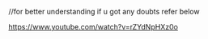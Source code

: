 //for better understanding if u got any doubts refer below

https://www.youtube.com/watch?v=rZYdNpHXz0o

